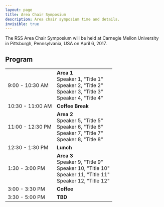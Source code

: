 ```yaml
---
layout: page
title: Area Chair Symposium
description: Area chair symposium time and details.
invisible: true
---
```


The RSS Area Chair Symposium will be held at Carnegie Mellon University in
Pittsburgh, Pennsylvania, USA on April 6, 2017.

## Program

<table class="table">
    <tbody>
      <tr>
        <td>9:00 - 10:30 AM</td>
        <td>
          <b>Area 1</b> <br/>
          Speaker 1, "Title 1" <br/>
          Speaker 2, "Title 2" <br/>
          Speaker 3, "Title 3" <br/>
          Speaker 4, "Title 4"
        </td>
      </tr>
      <tr>
        <td>10:30 - 11:00 AM</td>
        <td>
          <b>Coffee Break</b>
        </td>
      </tr>
      <tr>
        <td>11:00 - 12:30 PM</td>
        <td>
          <b>Area 2</b> <br/>
          Speaker 5, "Title 5" <br/>
          Speaker 6, "Title 6" <br/>
          Speaker 7, "Title 7" <br/>
          Speaker 8, "Title 8"
        </td>
      </tr>
      <tr>
        <td>12:30 - 1:30 PM</td>
        <td>
          <b>Lunch</b>
        </td>
      </tr>
      <tr>
        <td>1:30 - 3:00 PM</td>
        <td>
          <b>Area 3</b> <br/>
          Speaker 9, "Title 9" <br/>
          Speaker 10, "Title 10" <br/>
          Speaker 11, "Title 11" <br/>
          Speaker 12, "Title 12"
        </td>
      </tr>
      <tr>
        <td>3:00 - 3:30 PM</td>
        <td>
          <b>Coffee</b>
        </td>
      </tr>
      <tr>
        <td>3:30 - 5:00 PM</td>
        <td>
          <b>TBD</b>
        </td>
      </tr>
    </tbody>
</table>
